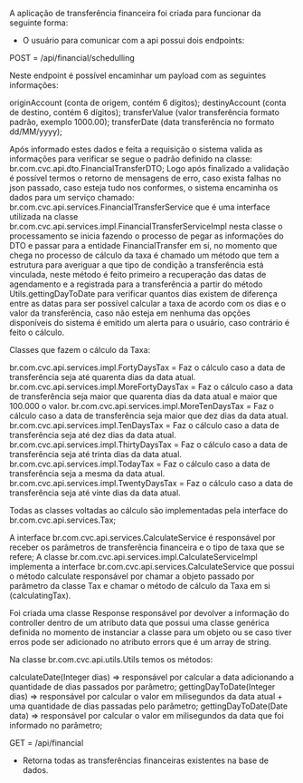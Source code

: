 A aplicação de transferência financeira foi criada para funcionar da seguinte forma:

- O usuário para comunicar com a api possui dois endpoints:

POST = /api/financial/schedulling 

Neste endpoint é possível encaminhar um payload com as seguintes informações:

originAccount (conta de origem, contém 6 dígitos);
destinyAccount (conta de destino, contém 6 dígitos);
transferValue (valor transferência formato padrão, exemplo 1000.00);
transferDate (data transferência no formato dd/MM/yyyy);

Após informado estes dados e feita a requisição o sistema valida as informações para verificar se segue o padrão definido na classe: br.com.cvc.api.dto.FinancialTransferDTO;
Logo após finalizado a validação é possível termos o retorno de mensagens de erro, caso exista falhas no json passado, caso esteja tudo nos conformes, o sistema encaminha os dados para um serviço chamado: br.com.cvc.api.services.FinancialTransferService que é uma interface utilizada na classe br.com.cvc.api.services.impl.FinancialTransferServiceImpl nesta classe o processamento se inicia fazendo o processo de pegar as informações do DTO e passar para a entidade FinancialTransfer em si, no momento que chega no processo de cálculo da taxa é chamado um método que tem a estrutura para averiguar a que tipo de condição a transferência está vinculada, neste método é feito primeiro a recuperação das datas de agendamento e a registrada para a transferência a partir do método Utils.gettingDayToDate para verificar quantos dias existem de diferença entre as datas para ser possível calcular a taxa de acordo com os dias e o valor da transferência, caso não esteja em nenhuma das opções disponíveis do sistema é emitido um alerta para o usuário, caso contrário é feito o cálculo.

Classes que fazem o cálculo da Taxa:

br.com.cvc.api.services.impl.FortyDaysTax = Faz o cálculo caso a data de transferência seja até quarenta dias da data atual.
br.com.cvc.api.services.impl.MoreFortyDaysTax = Faz o cálculo caso a data de transferência seja maior que quarenta dias da data atual e maior que 100.000 o valor.
br.com.cvc.api.services.impl.MoreTenDaysTax = Faz o cálculo caso a data de transferência seja maior que dez dias da data atual.
br.com.cvc.api.services.impl.TenDaysTax = Faz o cálculo caso a data de transferência seja até dez dias da data atual.
br.com.cvc.api.services.impl.ThirtyDaysTax = Faz o cálculo caso a data de transferência seja até trinta dias da data atual.
br.com.cvc.api.services.impl.TodayTax = Faz o cálculo caso a data de transferência seja a mesma da data atual.
br.com.cvc.api.services.impl.TwentyDaysTax = Faz o cálculo caso a data de transferência seja até vinte dias da data atual.

Todas as classes voltadas ao cálculo são implementadas pela interface do br.com.cvc.api.services.Tax;

A interface br.com.cvc.api.services.CalculateService é responsável por receber os parâmetros de transferência financeira e o tipo de taxa que se refere;
A classe br.com.cvc.api.services.impl.CalculateServiceImpl implementa a interface br.com.cvc.api.services.CalculateService que possui o método calculate responsável por chamar a objeto passado por parâmetro da classe Tax e chamar o método de cálculo da Taxa em si (calculatingTax).

Foi criada uma classe Response responsável por devolver a informação do controller dentro de um atributo data que possui uma classe genérica definida no momento de instanciar a classe para um objeto ou se caso tiver erros pode ser adicionado no atributo errors que é um array de string.

Na classe br.com.cvc.api.utils.Utils temos os métodos:

calculateDate(Integer dias) => responsável por calcular a data adicionando a quantidade de dias passados por parâmetro;
gettingDayToDate(Integer dias) => responsável por calcular o valor em milisegundos da data atual + uma quantidade de dias passadas pelo parâmetro;
gettingDayToDate(Date data) => responsável por calcular o valor em milisegundos da data que foi informado no parâmetro;

GET = /api/financial

- Retorna todas as transferências financeiras existentes na base de dados. 